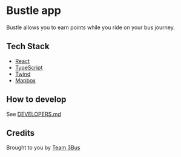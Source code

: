 # Bustle app

Bustle allows you to earn points while you ride on your bus journey.


## Tech Stack
- [React](https://reactjs.org/)
- [TypeScript](https://www.typescriptlang.org/)
- [Twind](https://twind.dev)
- [Mapbox](https://www.mapbox.com/)

## How to develop
See [DEVELOPERS.md](DEVELOPERS.md)

## Credits
Brought to you by [Team 3Bus](https://github.com/3bus)

